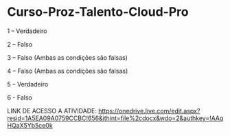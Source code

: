 # Curso-Proz-Talento-Cloud-Pro

1 – Verdadeiro 

2 – Falso 

3 – Falso (Ambas as condições são falsas) 

4 – Falso (Ambas as condições são falsas) 

5 – Verdadeiro  

6 - Falso 

LINK DE ACESSO A ATIVIDADE: 
https://onedrive.live.com/edit.aspx?resid=1A5EA09A0759CCBC!656&ithint=file%2cdocx&wdo=2&authkey=!AAqHQaX5Yb5ce0k
